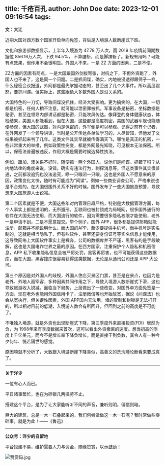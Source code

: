 title: 千疮百孔
author: John Doe
date: 2023-12-01 09:16:54
tags:
---
**文：大江**<!--more-->

近期大国对西方数个国家开启单向免签，背后是入境游人数断崖式下跌。

文化和旅游部数据显示，上半年入境游为 47.78 万人次，而 2019 年疫情前同期数据位 856.16万人次，下跌 94.5%， 不算腰斩，而是脚踝斩了。新规有用吗？可能有点效果，但作用不会很明显。外国人不来，一是 ZZ 方面的因素，二是不便。

ZZ方面的因素有两点，一是大国跟国外剑拔弩张，对抗之下，不但外资跑了，外国人也不来了，这是同一个问题。二是抓间谍，确实，内地被浸透得跟筛子一样，什么秘密会议报道，外网都是最先掌握动态的，甚至出了几个大事件。所以高层震怒，要抓间谍。但实际上，这些跟绝大多数外国人是没关系的。

大国特色的一刀切，导致间谍没抓住，经济大受影响。更为搞笑的，在大国，一切都是机密，任何人稍不注意，就可能以泄密罪被抓。军事设备是秘密，坐标数据是秘密，甚至连领导内部讲话都是秘密，只能吹风传达。像拜登的身体健康状态，体检结果，美国人都能看到，但在大国，这些都是高度机密。美国的武器军舰也能随便参观，但大国的武器，对内是保密的，外军倒是可以参观。记得之前有个记者，在外网发了一个领导讲话，当时是公开传达各单位学习的，人尽皆知，但他发了文结果被抓起来判了几年。这类文件其实早就被传得满天飞，哪怕是真正的机密，一些非常重大的举措，例如政策性突变，都是外网最先知晓，可见根本无法保密。所以，保密法普遍被违反，作用大概是需要时候选择性执法。

例如，跟加、澳关系不好时，随便抓一两个外国人，说他们是间谍。抓错了吗？从内地法律的角度来说，没错，确实有违法行为，刺探消息等，但这类事件其实很普通，之前都没追究也没法追究，睁一只眼闭一只眼。这也是外国人不愿意来的原因，政策变化太快，随时有可能成为“间谍”。例如一些商业调查公司，严格来说也是不合规的。在大国很国外关系不好的时候，国外发布了一些大国旅游预警，导致想来大国旅游人士锐减。

第二个因素就是不便，大国这些年对内管理日趋严格，特别是大数据管理方面，每个人事实上都是透明的，无所遁形。互联网也被封锁成为局域网，很多国外通行的软件在大国无法使用，而大国流行的软件，因为需要很多隐私权限才能使用，老外一是申请不到，二是不愿意提交。举个例子，国外 APP，很多都是提供邮箱就能注册，邮箱并不能说明什么。而大国的APP，至少要提供手机号，而手机号是实名制的，这就是相当隐私了，但有些软件，甚至还要身份证号等实名信息才能使用，这导致网络上大国软件事实上是裸奔，公司的数据库并不严谨，黑客有的是手段破解，这也是大国电诈世界之最的原因。在西方国家，注重保护个人隐私和机密信息，APP 私下收集隐私信息会被严厉处罚，黑客再厉害，也不可能获得这些数据库，而在大国，黑客撞库很容易获得这类数据，无论是从通讯公司还是 APP 大公司。

第三个原因是对外国人的歧视，外国人住店买景区门票，甚至是在景点，也因为是老外、外地人而宰客，多种因素共同作用之下，导致入境游人数断崖式下滑，这也导致旅游收入锐减。面临当下局势，上层做出了一些改变，对国外单方面免签是一方面，现在老外也能用外国信用卡了，注册微信等也开始放宽，据说《间谍法》也会从宽执行，但关键性因素，外国 APP国内无法用，墙的管制和封锁是无法打开的，所以相对目前的低潮，入境游人数会有所回升，但回到之前的高度是不可能了。

不唯独入境游，就是外资也出现断崖式下降，第三季度外来直接投资(FDI）居然为负，为 1998年来有季度数据来首次，这可以看出外资撤离的速度。想当初高的季度上千亿美元，而今不是增长率下降负增长，而是直接干到负数，真令人有一种今夕何年、恍若隔世的感觉。

原因嘛就不分析了，大致跟入境游断崖下降类似，高善文的洗洗睡论断看来要成真了。
- - -
**关于洋少**

一位有心人而已。

平日诸事繁忙，也在为碎银几两操劳不止。

搭建这个平台，是为了让大家能听听不同的声音，兼听则明，偏信则暗。

巨大的建筑，总是一木一石叠起来的，我们何尝做做这一木一石呢？我时常做些零碎事，就是为此！——《鲁迅》

---

**公众号：洋少的自留地** 

平台搭建不易，维护需要人力与资金，随缘赞赏，以示鼓励！

![赞赏码.jpg](/images/shang.jpg)